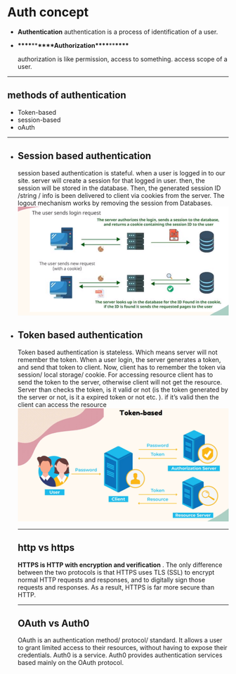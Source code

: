 # Auth concept

- **Authentication**
  authentication is a process of identification of a user.

- ****\*\*\*\*****\*\*****\*\*\*\*****Authorization****\*\*\*\*****\*\*****\*\*\*\*****

  authorization is like permission, access to something. access scope of a user.

---

## methods of authentication

- Token-based
- session-based
- oAuth

---

- ## Session based authentication
  session based authentication is stateful. when a user is logged in to our site. server will create a session for that logged in user. then, the session will be stored in the database. Then, the generated session ID /string / info is been delivered to client via cookies from the server. The logout mechanism works by removing the session from Databases.
  ![session.PNG](/images/Capture.png)
- ## Token based authentication
  Token based authentication is stateless. Which means server will not remember the token. When a user login, the server generates a token, and send that token to client. Now, client has to remember the token via session/ local storage/ cookie. For accessing resource client has to send the token to the server, otherwise client will not get the resource. Server than checks the token, is it valid or not (is the token generated by the server or not, is it a expired token or not etc. ). if it’s valid then the client can access the resource
  ![token.PNG](/images/Capture1.png)
  ***
  ## http vs https
  **HTTPS is HTTP with encryption and verification**
  . The only difference between the two protocols is that HTTPS uses TLS (SSL) to encrypt normal HTTP requests and responses, and to digitally sign those requests and responses. As a result, HTTPS is far more secure than HTTP.
  ***
  ## OAuth vs Auth0
  OAuth is an authentication method/ protocol/ standard. It allows a user to grant limited access to their resources, without having to expose their credentials.
  Auth0 is a service. Auth0 provides authentication services based mainly on the OAuth protocol.
